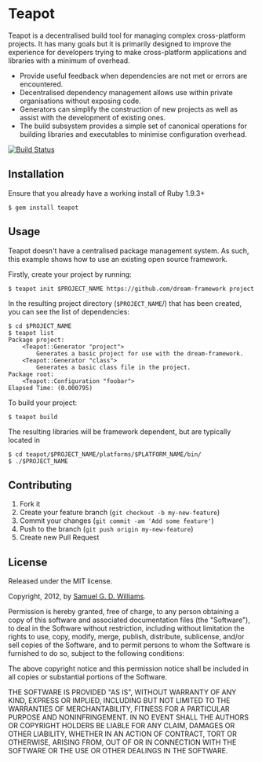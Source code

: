 # Teapot

Teapot is a decentralised build tool for managing complex cross-platform projects. It has many goals but it is primarily designed to improve the experience for developers trying to make cross-platform applications and libraries with a minimum of overhead.

- Provide useful feedback when dependencies are not met or errors are encountered.
- Decentralised dependency management allows use within private organisations without exposing code.
- Generators can simplify the construction of new projects as well as assist with the development of existing ones.
- The build subsystem provides a simple set of canonical operations for building libraries and executables to minimise configuration overhead.

[![Build Status](https://secure.travis-ci.org/ioquatix/teapot.png)](http://travis-ci.org/ioquatix/teapot)

## Installation

Ensure that you already have a working install of Ruby 1.9.3+

    $ gem install teapot

## Usage

Teapot doesn't have a centralised package management system. As such, this example shows how to use an existing open source framework.

Firstly, create your project by running:

	$ teapot init $PROJECT_NAME https://github.com/dream-framework project

In the resulting project directory (`$PROJECT_NAME`/) that has been created, you can see the list of dependencies:

	$ cd $PROJECT_NAME
	$ teapot list
	Package project:
		<Teapot::Generator "project">
			Generates a basic project for use with the dream-framework.
		<Teapot::Generator "class">
			Generates a basic class file in the project.
	Package root:
		<Teapot::Configuration "foobar">
	Elapsed Time: (0.000795)

To build your project:

	$ teapot build

The resulting libraries will be framework dependent, but are typically located in

	$ cd teapot/$PROJECT_NAME/platforms/$PLATFORM_NAME/bin/
	$ ./$PROJECT_NAME

## Contributing

1. Fork it
2. Create your feature branch (`git checkout -b my-new-feature`)
3. Commit your changes (`git commit -am 'Add some feature'`)
4. Push to the branch (`git push origin my-new-feature`)
5. Create new Pull Request

## License

Released under the MIT license.

Copyright, 2012, by [Samuel G. D. Williams](http://www.codeotaku.com/samuel-williams).

Permission is hereby granted, free of charge, to any person obtaining a copy
of this software and associated documentation files (the "Software"), to deal
in the Software without restriction, including without limitation the rights
to use, copy, modify, merge, publish, distribute, sublicense, and/or sell
copies of the Software, and to permit persons to whom the Software is
furnished to do so, subject to the following conditions:

The above copyright notice and this permission notice shall be included in
all copies or substantial portions of the Software.

THE SOFTWARE IS PROVIDED "AS IS", WITHOUT WARRANTY OF ANY KIND, EXPRESS OR
IMPLIED, INCLUDING BUT NOT LIMITED TO THE WARRANTIES OF MERCHANTABILITY,
FITNESS FOR A PARTICULAR PURPOSE AND NONINFRINGEMENT. IN NO EVENT SHALL THE
AUTHORS OR COPYRIGHT HOLDERS BE LIABLE FOR ANY CLAIM, DAMAGES OR OTHER
LIABILITY, WHETHER IN AN ACTION OF CONTRACT, TORT OR OTHERWISE, ARISING FROM,
OUT OF OR IN CONNECTION WITH THE SOFTWARE OR THE USE OR OTHER DEALINGS IN
THE SOFTWARE.

